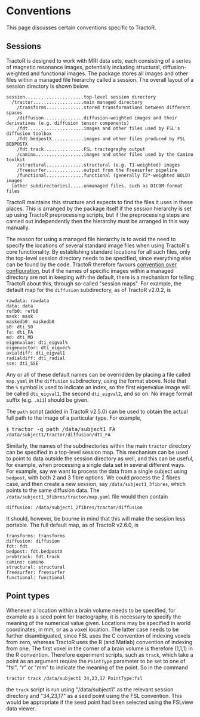 # Conventions

This page discusses certain conventions specific to TractoR.

## Sessions

TractoR is designed to work with MRI data sets, each consisting of a series of magnetic resonance images, potentially including structural, diffusion-weighted and functional images. The package stores all images and other files within a managed file hierarchy called a session. The overall layout of a session directory is shown below.

    session......................top-level session directory
      /tractor...................main managed directory
        /transforms..............stored transformations between different spaces
        /diffusion...............diffusion-weighted images and their derivatives (e.g. diffusion tensor components)
        /fdt.....................images and other files used by FSL's diffusion toolbox
        /fdt.bedpostX............images and other files produced by FSL BEDPOSTX
        /fdt.track...............FSL tractography output
        /camino..................images and other files used by the Camino toolkit
        /structural..............structural (e.g. T1-weighted) images
        /freesurfer..............output from the Freesurfer pipeline
        /functional..............functional (generally T2*-weighted BOLD) images
      [other subdirectories].....unmanaged files, such as DICOM-format files

TractoR maintains this structure and expects to find the files it uses in these places. This is arranged by the package itself if the session hierarchy is set up using TractoR preprocessing scripts, but if the preprocessing steps are carried out independently then the hierarchy must be arranged in this way manually.

The reason for using a managed file hierarchy is to avoid the need to specify the locations of several standard image files when using TractoR's core functionality. By establishing standard locations for all such files, only the top-level session directory needs to be specified, since everything else can be found by the code. TractoR therefore favours [convention over configuration](http://en.wikipedia.org/wiki/Convention_over_configuration), but if the names of specific images within a managed directory are not in keeping with the default, there is a mechanism for telling TractoR about this, through so-called "session maps". For example, the default map for the `diffusion` subdirectory, as of TractoR v2.0.2, is

    rawdata: rawdata
    data: data
    refb0: refb0
    mask: mask
    maskedb0: maskedb0
    s0: dti_S0
    fa: dti_FA
    md: dti_MD
    eigenvalue: dti_eigval%
    eigenvector: dti_eigvec%
    axialdiff: dti_eigval1
    radialdiff: dti_radial
    sse: dti_SSE

Any or all of these default names can be overridden by placing a file called `map.yaml` in the `diffusion` subdirectory, using the format above. Note that the `%` symbol is used to indicate an index, so the first eigenvalue image will be called `dti_eigval1`, the second `dti_eigval2`, and so on. No image format suffix (e.g. `.nii`) should be given.

The `path` script (added in TractoR v2.5.0) can be used to obtain the actual full path to the image of a particular type. For example,

<pre>
<code>$ </code><kbd>tractor -q path /data/subject1 FA</kbd>
<code>/data/subject1/tractor/diffusion/dti_FA</code>
</pre>

Similarly, the names of the subdirectories within the main `tractor` directory can be specified in a top-level session map. This mechanism can be used to point to data outside the session directory as well, and this can be useful, for example, when processing a single data set in several different ways. For example, say we want to process the data from a single subject using `bedpost`, with both 2 and 3 fibre options. We could process the 2 fibres case, and then create a new session, say `/data/subject1_3fibres`, which points to the same diffusion data. The `/data/subject1_3fibres/tractor/map.yaml` file would then contain

    diffusion: /data/subject1_2fibres/tractor/diffusion

It should, however, be bourne in mind that this will make the session less portable. The full default map, as of TractoR v2.6.0, is

    transforms: transforms
    diffusion: diffusion
    fdt: fdt
    bedpost: fdt.bedpostX
    probtrack: fdt.track
    camino: camino
    structural: structural
    freesurfer: freesurfer
    functional: functional

## Point types

Whenever a location within a brain volume needs to be specified, for example as a seed point for tractography, it is necessary to specify the meaning of the numerical value given. Locations may be specified in world coordinates, in mm, or as a voxel location. The latter case needs to be further disambiguated, since FSL uses the C convention of indexing voxels from zero, whereas TractoR uses the R (and Matlab) convention of indexing from one. The first voxel in the corner of a brain volume is therefore (1,1,1) in the R convention. Therefore experiment scripts, such as `track`, which take a point as an argument require the `PointType` parameter to be set to one of "fsl", "r" or "mm" to indicate the meaning of the point. So in the command

    tractor track /data/subject1 34,23,17 PointType:fsl

the `track` script is run using "/data/subject1" as the relevant session directory and "34,23,17" as a seed point using the FSL convention. This would be appropriate if the seed point had been selected using the FSLview data viewer.
